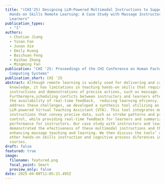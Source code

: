 ```yaml
---
title: "(CHI'25) Designing LLM-Powered Multimodal Instructions to Support Rich
  Hands-on Skills Remote Learning: A Case Study with Massage Instructors and
  Learners"
publication_types:
  - "1"
authors:
  - Chutian Jiang
  - Yinan Fan
  - Junan Xie
  - Emily Kuang
  - Baichuan Feng
  - Kaihao Zhang
  - Mingming Fan
publication: "CHI '25: Proceedings of the CHI Conference on Human Factors in
  Computing Systems"
publication_short: CHI '25
abstract: Although remote learning is widely used for delivering and capturing
  knowledge, it has limitations in teaching hands-on skills that require nuanced
  instructions and demonstrations of precise actions, such as massage.
  Furthermore,scheduling conficts between instructors and learners often limit
  the availability of real-time feedback,  reducing learning efciency. To
  address these challenges, we developed a synthesis tool utilizing an
  LLM-powered Virtual Teaching Assistant (VTA). This tool integrates multimodal
  instructions that convey precise data, such as stroke patterns and pressure
  control, while providing real-time feedback for learners and summarizing their
  performance for instructors. Our case study with instructors and learners
  demonstrated the efectiveness of these multimodal instructions and the VTA in
  enhancing massage teaching and learning. We then discuss the tools’ use in
  other hands-on skills instruction and cognitive process diferences in various
  courses.
draft: false
featured: true
image:
  filename: featured.png
  focal_point: Smart
  preview_only: false
date: 2025-04-08T11:05:21.495Z
---
```


